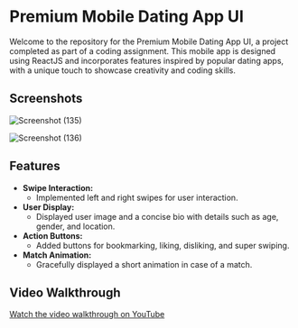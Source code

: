 # Premium Mobile Dating App UI

Welcome to the repository for the Premium Mobile Dating App UI, a project completed as part of a coding assignment. This mobile app is designed using ReactJS and incorporates features inspired by popular dating apps, with a unique touch to showcase creativity and coding skills.

## Screenshots

![Screenshot (135)](https://github.com/KiranSg-coder/Permimum-Dating-app/assets/84786181/9c9cc793-85e1-46c8-adda-a00f051d97ae)

![Screenshot (136)](https://github.com/KiranSg-coder/Permimum-Dating-app/assets/84786181/3156866e-0053-453c-909c-c477cd32ba6f)


## Features

- **Swipe Interaction:**
  - Implemented left and right swipes for user interaction.
- **User Display:**
  - Displayed user image and a concise bio with details such as age, gender, and location.
- **Action Buttons:**
  - Added buttons for bookmarking, liking, disliking, and super swiping.
- **Match Animation:**
  - Gracefully displayed a short animation in case of a match.

## Video Walkthrough

[Watch the video walkthrough on YouTube](https://youtu.be/tSKt3cj7TPM)
